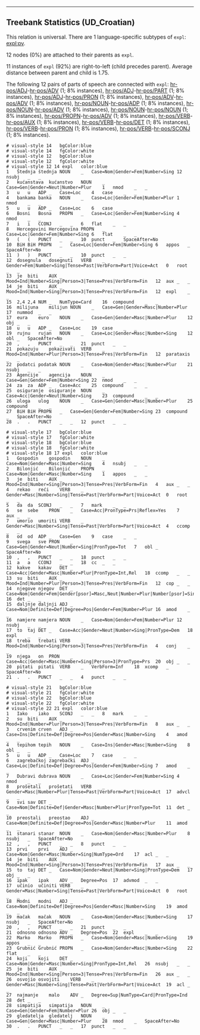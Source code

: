 

--------------------------------------------------------------------------------

## Treebank Statistics (UD_Croatian)

This relation is universal.
There are 1 language-specific subtypes of `expl`: [expl:pv]().

12 nodes (0%) are attached to their parents as `expl`.

11 instances of `expl` (92%) are right-to-left (child precedes parent).
Average distance between parent and child is 1.75.

The following 12 pairs of parts of speech are connected with `expl`: [hr-pos/ADJ]()-[hr-pos/ADV]() (1; 8% instances), [hr-pos/ADJ]()-[hr-pos/PART]() (1; 8% instances), [hr-pos/ADJ]()-[hr-pos/PRON]() (1; 8% instances), [hr-pos/ADV]()-[hr-pos/ADV]() (1; 8% instances), [hr-pos/NOUN]()-[hr-pos/ADP]() (1; 8% instances), [hr-pos/NOUN]()-[hr-pos/ADV]() (1; 8% instances), [hr-pos/NOUN]()-[hr-pos/NOUN]() (1; 8% instances), [hr-pos/PROPN]()-[hr-pos/ADV]() (1; 8% instances), [hr-pos/VERB]()-[hr-pos/AUX]() (1; 8% instances), [hr-pos/VERB]()-[hr-pos/DET]() (1; 8% instances), [hr-pos/VERB]()-[hr-pos/PRON]() (1; 8% instances), [hr-pos/VERB]()-[hr-pos/SCONJ]() (1; 8% instances).


~~~ conllu
# visual-style 14	bgColor:blue
# visual-style 14	fgColor:white
# visual-style 12	bgColor:blue
# visual-style 12	fgColor:white
# visual-style 12 14 expl	color:blue
1	Štednja	štednja	NOUN	_	Case=Nom|Gender=Fem|Number=Sing	12	nsubj	_	_
2	kućanstava	kućanstvo	NOUN	_	Case=Gen|Gender=Neut|Number=Plur	1	nmod	_	_
3	u	u	ADP	_	Case=Loc	4	case	_	_
4	bankama	banka	NOUN	_	Case=Loc|Gender=Fem|Number=Plur	1	nmod	_	_
5	u	u	ADP	_	Case=Loc	6	case	_	_
6	Bosni	Bosna	PROPN	_	Case=Loc|Gender=Fem|Number=Sing	4	nmod	_	_
7	i	i	CCONJ	_	_	6	flat	_	_
8	Hercegovini	Hercegovina	PROPN	_	Case=Loc|Gender=Fem|Number=Sing	6	flat	_	_
9	(	(	PUNCT	_	_	10	punct	_	SpaceAfter=No
10	BiH	BiH	PROPN	_	Case=Loc|Gender=Fem|Number=Sing	6	appos	_	SpaceAfter=No
11	)	)	PUNCT	_	_	10	punct	_	_
12	dosegnula	dosegnuti	VERB	_	Gender=Fem|Number=Sing|Tense=Past|VerbForm=Part|Voice=Act	0	root	_	_
13	je	biti	AUX	_	Mood=Ind|Number=Sing|Person=3|Tense=Pres|VerbForm=Fin	12	aux	_	_
14	je	biti	AUX	_	Mood=Ind|Number=Sing|Person=3|Tense=Pres|VerbForm=Fin	12	expl	_	_
15	2,4	2,4	NUM	_	NumType=Card	16	compound	_	_
16	milijuna	milijun	NOUN	_	Case=Gen|Gender=Masc|Number=Plur	17	nummod	_	_
17	eura	euro	NOUN	_	Case=Gen|Gender=Masc|Number=Plur	12	obj	_	_
18	u	u	ADP	_	Case=Loc	19	case	_	_
19	rujnu	rujan	NOUN	_	Case=Loc|Gender=Masc|Number=Sing	12	obl	_	SpaceAfter=No
20	,	,	PUNCT	_	_	21	punct	_	_
21	pokazuju	pokazivati	VERB	_	Mood=Ind|Number=Plur|Person=3|Tense=Pres|VerbForm=Fin	12	parataxis	_	_
22	podatci	podatak	NOUN	_	Case=Nom|Gender=Masc|Number=Plur	21	nsubj	_	_
23	Agencije	agencija	NOUN	_	Case=Gen|Gender=Fem|Number=Sing	22	nmod	_	_
24	za	za	ADP	_	Case=Acc	25	compound	_	_
25	osiguranje	osiguranje	NOUN	_	Case=Acc|Gender=Neut|Number=Sing	23	compound	_	_
26	uloga	ulog	NOUN	_	Case=Gen|Gender=Masc|Number=Plur	25	compound	_	_
27	BiH	BiH	PROPN	_	Case=Gen|Gender=Fem|Number=Sing	23	compound	_	SpaceAfter=No
28	.	.	PUNCT	_	_	12	punct	_	_

~~~


~~~ conllu
# visual-style 17	bgColor:blue
# visual-style 17	fgColor:white
# visual-style 18	bgColor:blue
# visual-style 18	fgColor:white
# visual-style 18 17 expl	color:blue
1	Gospodin	gospodin	NOUN	_	Case=Nom|Gender=Masc|Number=Sing	4	nsubj	_	_
2	Bilonjić	Bilonjić	PROPN	_	Case=Nom|Gender=Masc|Number=Sing	1	appos	_	_
3	je	biti	AUX	_	Mood=Ind|Number=Sing|Person=3|Tense=Pres|VerbForm=Fin	4	aux	_	_
4	rekao	reći	VERB	_	Gender=Masc|Number=Sing|Tense=Past|VerbForm=Part|Voice=Act	0	root	_	_
5	da	da	SCONJ	_	_	7	mark	_	_
6	se	sebe	PRON	_	Case=Acc|PronType=Prs|Reflex=Yes	7	aux	_	_
7	umorio	umoriti	VERB	_	Gender=Masc|Number=Sing|Tense=Past|VerbForm=Part|Voice=Act	4	ccomp	_	_
8	od	od	ADP	_	Case=Gen	9	case	_	_
9	svega	sve	PRON	_	Case=Gen|Gender=Neut|Number=Sing|PronType=Tot	7	obl	_	SpaceAfter=No
10	,	,	PUNCT	_	_	18	punct	_	_
11	a	a	CCONJ	_	_	18	cc	_	_
12	kakve	kakav	DET	_	Case=Acc|Gender=Masc|Number=Plur|PronType=Int,Rel	18	ccomp	_	_
13	su	biti	AUX	_	Mood=Ind|Number=Plur|Person=3|Tense=Pres|VerbForm=Fin	12	cop	_	_
14	njegove	njegov	DET	_	Case=Nom|Gender=Fem|Gender[psor]=Masc,Neut|Number=Plur|Number[psor]=Sing|Person=3|Poss=Yes|PronType=Prs	16	det	_	_
15	daljnje	daljnji	ADJ	_	Case=Nom|Definite=Def|Degree=Pos|Gender=Fem|Number=Plur	16	amod	_	_
16	namjere	namjera	NOUN	_	Case=Nom|Gender=Fem|Number=Plur	12	nsubj	_	_
17	to	taj	DET	_	Case=Acc|Gender=Neut|Number=Sing|PronType=Dem	18	expl	_	_
18	treba	trebati	VERB	_	Mood=Ind|Number=Sing|Person=3|Tense=Pres|VerbForm=Fin	4	conj	_	_
19	njega	on	PRON	_	Case=Acc|Gender=Masc|Number=Sing|Person=3|PronType=Prs	20	obj	_	_
20	pitati	pitati	VERB	_	VerbForm=Inf	18	xcomp	_	SpaceAfter=No
21	.	.	PUNCT	_	_	4	punct	_	_

~~~


~~~ conllu
# visual-style 21	bgColor:blue
# visual-style 21	fgColor:white
# visual-style 22	bgColor:blue
# visual-style 22	fgColor:white
# visual-style 22 21 expl	color:blue
1	Iako	iako	SCONJ	_	_	8	mark	_	_
2	su	biti	AUX	_	Mood=Ind|Number=Plur|Person=3|Tense=Pres|VerbForm=Fin	8	aux	_	_
3	crvenim	crven	ADJ	_	Case=Ins|Definite=Def|Degree=Pos|Gender=Masc|Number=Sing	4	amod	_	_
4	tepihom	tepih	NOUN	_	Case=Ins|Gender=Masc|Number=Sing	8	obl	_	_
5	u	u	ADP	_	Case=Loc	7	case	_	_
6	zagrebačkoj	zagrebački	ADJ	_	Case=Loc|Definite=Def|Degree=Pos|Gender=Fem|Number=Sing	7	amod	_	_
7	Dubravi	dubrava	NOUN	_	Case=Loc|Gender=Fem|Number=Sing	4	nmod	_	_
8	prošetali	prošetati	VERB	_	Gender=Masc|Number=Plur|Tense=Past|VerbForm=Part|Voice=Act	17	advcl	_	_
9	svi	sav	DET	_	Case=Nom|Definite=Def|Gender=Masc|Number=Plur|PronType=Tot	11	det	_	_
10	preostali	preostao	ADJ	_	Case=Nom|Definite=Def|Degree=Pos|Gender=Masc|Number=Plur	11	amod	_	_
11	stanari	stanar	NOUN	_	Case=Nom|Gender=Masc|Number=Plur	8	nsubj	_	SpaceAfter=No
12	,	,	PUNCT	_	_	8	punct	_	_
13	prvi	prvi	ADJ	_	Case=Nom|Gender=Masc|Number=Sing|NumType=Ord	17	acl	_	_
14	je	biti	AUX	_	Mood=Ind|Number=Sing|Person=3|Tense=Pres|VerbForm=Fin	17	aux	_	_
15	to	taj	DET	_	Case=Nom|Gender=Neut|Number=Sing|PronType=Dem	17	obj	_	_
16	ipak	ipak	ADV	_	Degree=Pos	17	advmod	_	_
17	učinio	učiniti	VERB	_	Gender=Masc|Number=Sing|Tense=Past|VerbForm=Part|Voice=Act	0	root	_	_
18	Modni	modni	ADJ	_	Case=Nom|Definite=Def|Degree=Pos|Gender=Masc|Number=Sing	19	amod	_	_
19	mačak	mačak	NOUN	_	Case=Nom|Gender=Masc|Number=Sing	17	nsubj	_	SpaceAfter=No
20	,	,	PUNCT	_	_	21	punct	_	_
21	odnosno	odnosno	ADV	_	Degree=Pos	22	expl	_	_
22	Marko	Marko	PROPN	_	Case=Nom|Gender=Masc|Number=Sing	19	appos	_	_
23	Grubnić	Grubnić	PROPN	_	Case=Nom|Gender=Masc|Number=Sing	22	flat	_	_
24	koji	koji	DET	_	Case=Nom|Gender=Masc|Number=Sing|PronType=Int,Rel	26	nsubj	_	_
25	je	biti	AUX	_	Mood=Ind|Number=Sing|Person=3|Tense=Pres|VerbForm=Fin	26	aux	_	_
26	osvojio	osvojiti	VERB	_	Gender=Masc|Number=Sing|Tense=Past|VerbForm=Part|Voice=Act	19	acl	_	_
27	najmanje	malo	ADV	_	Degree=Sup|NumType=Card|PronType=Ind	28	det	_	_
28	simpatija	simpatija	NOUN	_	Case=Gen|Gender=Fem|Number=Plur	26	obj	_	_
29	gledatelja	gledatelj	NOUN	_	Case=Gen|Gender=Masc|Number=Plur	28	nmod	_	SpaceAfter=No
30	.	.	PUNCT	_	_	17	punct	_	_

~~~


